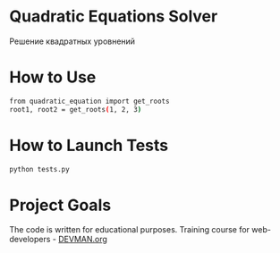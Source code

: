 # Quadratic Equations Solver

Решение квадратных уровнений

# How to Use

```bash
from quadratic_equation import get_roots
root1, root2 = get_roots(1, 2, 3)
```

# How to Launch Tests

```bash
python tests.py
```

# Project Goals

The code is written for educational purposes. Training course for web-developers - [DEVMAN.org](https://devman.org)
